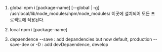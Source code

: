 1. global 
npm i [package-name] [--global | -g] 
/usr/local/lib/node_modules/npm/node_modules/ 이곳에 설치되어 모든 프로젝트에 적용된다.

2. local
npm i [package-name]

3. depaendence
--save :  add depandencies but now default, production
--save-dev or -D : add devDepaendence, develop
